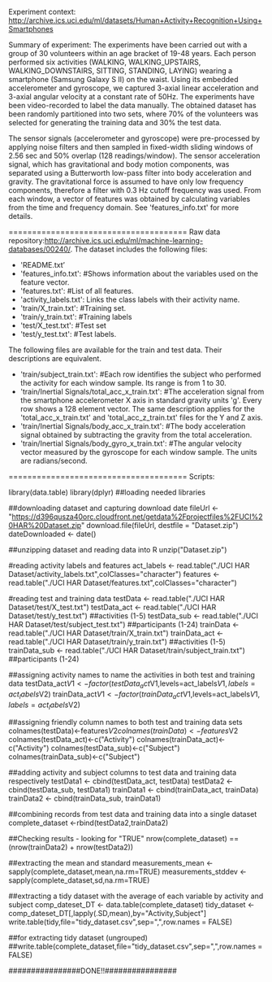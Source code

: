Experiment context:
http://archive.ics.uci.edu/ml/datasets/Human+Activity+Recognition+Using+Smartphones

Summary of experiment:
The experiments have been carried out with a group of 30 volunteers within an age bracket of 19-48 years. Each person performed six activities (WALKING, WALKING_UPSTAIRS, WALKING_DOWNSTAIRS, SITTING, STANDING, LAYING) wearing a smartphone (Samsung Galaxy S II) on the waist. Using its embedded accelerometer and gyroscope, we captured 3-axial linear acceleration and 3-axial angular velocity at a constant rate of 50Hz. The experiments have been video-recorded to label the data manually. The obtained dataset has been randomly partitioned into two sets, where 70% of the volunteers was selected for generating the training data and 30% the test data. 

The sensor signals (accelerometer and gyroscope) were pre-processed by applying noise filters and then sampled in fixed-width sliding windows of 2.56 sec and 50% overlap (128 readings/window). The sensor acceleration signal, which has gravitational and body motion components, was separated using a Butterworth low-pass filter into body acceleration and gravity. The gravitational force is assumed to have only low frequency components, therefore a filter with 0.3 Hz cutoff frequency was used. From each window, a vector of features was obtained by calculating variables from the time and frequency domain. See 'features_info.txt' for more details. 

======================================
Raw data repository:http://archive.ics.uci.edu/ml/machine-learning-databases/00240/.  The dataset includes the following files:

- 'README.txt’
- 'features_info.txt': #Shows information about the variables used on the feature vector.
- 'features.txt': #List of all features.
- 'activity_labels.txt': Links the class labels with their activity name.
- 'train/X_train.txt': #Training set.
- 'train/y_train.txt': #Training labels
- 'test/X_test.txt': #Test set
- 'test/y_test.txt': #Test labels.

The following files are available for the train and test data. Their descriptions are equivalent. 
- 'train/subject_train.txt': #Each row identifies the subject who performed the activity for each window sample. Its range is from 1 to 30. 
- 'train/Inertial Signals/total_acc_x_train.txt': #The acceleration signal from the smartphone accelerometer X axis in standard gravity units 'g'. Every row shows a 128 element vector. The same description applies for the 'total_acc_x_train.txt' and 'total_acc_z_train.txt' files for the Y and Z axis. 
- 'train/Inertial Signals/body_acc_x_train.txt': #The body acceleration signal obtained by subtracting the gravity from the total acceleration. 
- 'train/Inertial Signals/body_gyro_x_train.txt': #The angular velocity vector measured by the gyroscope for each window sample. The units are radians/second. 

======================================
Scripts:


library(data.table)
library(dplyr)
##loading needed libraries


##downloading dataset and capturing download date
fileUrl <- "https://d396qusza40orc.cloudfront.net/getdata%2Fprojectfiles%2FUCI%20HAR%20Dataset.zip"
download.file(fileUrl, destfile = "Dataset.zip")
dateDownloaded <- date()


##unzipping dataset and reading data into R
unzip("Dataset.zip")

#reading activity labels and features
act_labels <- read.table("./UCI HAR Dataset/activity_labels.txt",colClasses="character")
features <- read.table("./UCI HAR Dataset/features.txt",colClasses="character")

#reading test and training data
testData <- read.table("./UCI HAR Dataset/test/X_test.txt") 
testData_act <- read.table("./UCI HAR Dataset/test/y_test.txt") ##activities (1-5)
testData_sub <- read.table("./UCI HAR Dataset/test/subject_test.txt") ##participants (1-24)
trainData <- read.table("./UCI HAR Dataset/train/X_train.txt") 
trainData_act <- read.table("./UCI HAR Dataset/train/y_train.txt") ##activities (1-5)
trainData_sub <- read.table("./UCI HAR Dataset/train/subject_train.txt") ##participants (1-24)

##assigning  activity names to name the activities in both test and training data
testData_act$V1 <- factor(testData_act$V1,levels=act_labels$V1,labels=act_labels$V2) 
trainData_act$V1 <- factor(trainData_act$V1,levels=act_labels$V1,labels=act_labels$V2) 


##assigning friendly column names to both test and training data sets
colnames(testData)<-features$V2 
colnames(trainData)<-features$V2 
colnames(testData_act)<-c("Activity") 
colnames(trainData_act)<-c("Activity") 
colnames(testData_sub)<-c("Subject") 
colnames(trainData_sub)<-c("Subject") 


##adding activity and subject columns to test data and training data respectively
testData1 <- cbind(testData_act, testData) 
testData2 <- cbind(testData_sub, testData1)
trainData1 <- cbind(trainData_act, trainData) 
trainData2 <- cbind(trainData_sub, trainData1)

##combining records from test data and training data into a single dataset
complete_dataset <-rbind(testData2,trainData2) 

##Checking results - looking for "TRUE"
nrow(complete_dataset) == (nrow(trainData2) + nrow(testData2))

##extracting the mean and standard 
measurements_mean <- sapply(complete_dataset,mean,na.rm=TRUE) 
measurements_stddev <- sapply(complete_dataset,sd,na.rm=TRUE) 

##extracting a tidy dataset with the average of each variable by activity and  subject
comp_dateset_DT <- data.table(complete_dataset) 
tidy_dataset <- comp_dateset_DT[,lapply(.SD,mean),by="Activity,Subject"] 
write.table(tidy,file="tidy_dataset.csv",sep=",",row.names = FALSE) 

##for extracting tidy dataset (ungrouped)
##write.table(complete_dataset,file="tidy_dataset.csv",sep=",",row.names = FALSE) 


################DONE!!################
